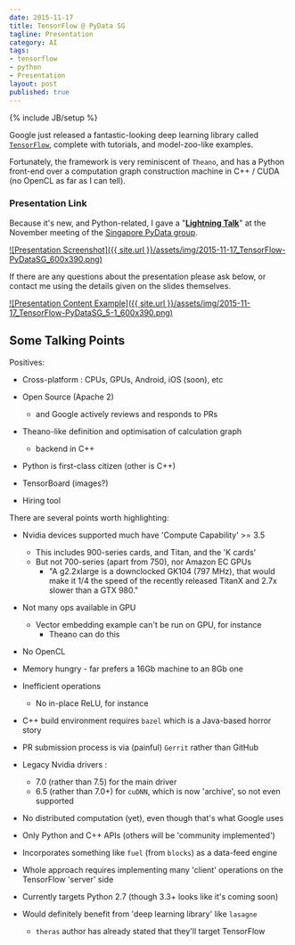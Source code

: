 ```yaml
---
date: 2015-11-17
title: TensorFlow @ PyData SG 
tagline: Presentation
category: AI
tags:
- tensorflow
- python
- Presentation
layout: post
published: true
---
```

{% include JB/setup %}

Google just released a fantastic-looking deep learning library called [```TensorFlow```](http://www.tensorflow.org/), 
complete with tutorials, and model-zoo-like examples.

Fortunately, the framework is very reminiscent of ```Theano```, and has a Python front-end over
a computation graph construction machine in C++ / CUDA (no OpenCL as far as I can tell).

### Presentation Link

Because it's new, and Python-related, I gave a 
"<strong><a href="http://redcatlabs.com/2015-11-17_PyData-TensorFlow/" target="_blank">Lightning Talk</a></strong>" at the 
November meeting of the [Singapore PyData group](http://www.meetup.com/PyData-SG/events/226537892/).

<a href="http://redcatlabs.com/2015-11-17_PyData-TensorFlow/" target="_blank">
![Presentation Screenshot]({{ site.url }}/assets/img/2015-11-17_TensorFlow-PyDataSG_600x390.png)
</a>

If there are any questions about the presentation please ask below, 
or contact me using the details given on the slides themselves.

<a href="http://redcatlabs.com/2015-11-17_PyData-TensorFlow/#/5/1" target="_blank">
![Presentation Content Example]({{ site.url }}/assets/img/2015-11-17_TensorFlow-PyDataSG_5-1_600x390.png)
</a>



Some Talking Points
---------------------

Positives:

*  Cross-platform : CPUs, GPUs, Android, iOS (soon), etc

*  Open Source (Apache 2)
   +   and Google actively reviews and responds to PRs

*  Theano-like definition and optimisation of calculation graph
   +   backend in C++

*  Python is first-class citizen (other is C++)

*  TensorBoard (images?)

*  Hiring tool



There are several points worth highlighting:

*  Nvidia devices supported much have 'Compute Capability' >= 3.5
   +   This includes 900-series cards, and Titan, and the 'K cards'
   +   But not 700-series (apart from 750), nor Amazon EC GPUs
       -   "A g2.2xlarge is a downclocked GK104 (797 MHz), that would make it 1/4 the speed of the recently released TitanX and 2.7x slower than a GTX 980."

*  Not many ops available in GPU
   +   Vector embedding example can't be run on GPU, for instance
       -   Theano can do this

*  No OpenCL

*  Memory hungry - far prefers a 16Gb machine to an 8Gb one

*  Inefficient operations
   +   No in-place ReLU, for instance

*  C++ build environment requires ```bazel``` which is a Java-based horror story

*  PR submission process is via (painful) ```Gerrit``` rather than GitHub

*  Legacy Nvidia drivers : 
   +  7.0 (rather than 7.5) for the main driver
   +  6.5 (rather than 7.0+) for ```cuDNN```, which is now 'archive', so not even supported

*  No distributed computation (yet), even though that's what Google uses

*  Only Python and C++ APIs (others will be 'community implemented')

*  Incorporates something like ```fuel``` (from ```blocks```) as a data-feed engine

*  Whole approach requires implementing many 'client' operations on the TensorFlow 'server' side

*  Currently targets Python 2.7 (though 3.3+ looks like it's coming soon)

*  Would definitely benefit from 'deep learning library' like ```lasagne```
   +   ```theras``` author has already stated that they'll target TensorFlow

